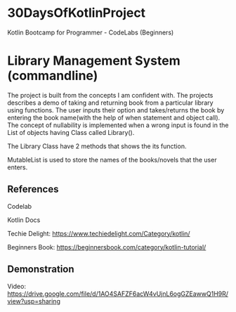 # 30DaysOfKotlinProject
Kotlin Bootcamp for Programmer - CodeLabs (Beginners)

# Library Management System (commandline)

The project is built from the concepts I am confident with. The projects describes a demo of taking and returning book from a particular library using functions. The user inputs their option and takes/returns the book by entering the book name(with the help of when statement and object call). The concept of nullability is implemented when a wrong input is found in the List of objects having Class called Library(). 

The Library Class have 2 methods that shows the its function.

MutableList is used to store the names of the books/novels that the user enters.

## References
Codelab

Kotlin Docs

Techie Delight: https://www.techiedelight.com/Category/kotlin/

Beginners Book: https://beginnersbook.com/category/kotlin-tutorial/

## Demonstration
Video: 
https://drive.google.com/file/d/1AO4SAFZF6acW4vUjnL6ogGZEawwQ1H9R/view?usp=sharing
